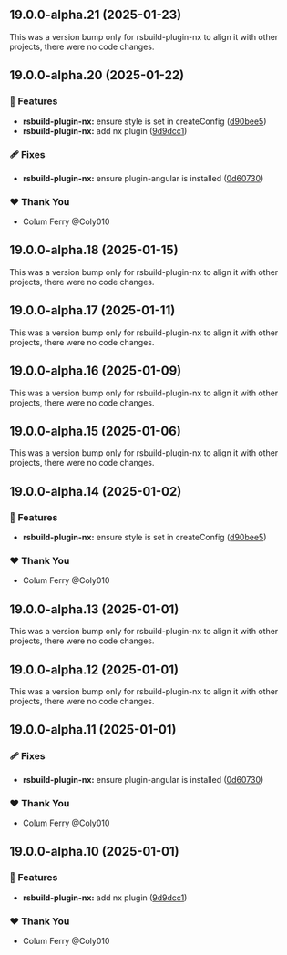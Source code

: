 ## 19.0.0-alpha.21 (2025-01-23)

This was a version bump only for rsbuild-plugin-nx to align it with other projects, there were no code changes.

## 19.0.0-alpha.20 (2025-01-22)

### 🚀 Features

- **rsbuild-plugin-nx:** ensure style is set in createConfig ([d90bee5](https://github.com/Coly010/ng-rspack-build/commit/d90bee5))
- **rsbuild-plugin-nx:** add nx plugin ([9d9dcc1](https://github.com/Coly010/ng-rspack-build/commit/9d9dcc1))

### 🩹 Fixes

- **rsbuild-plugin-nx:** ensure plugin-angular is installed ([0d60730](https://github.com/Coly010/ng-rspack-build/commit/0d60730))

### ❤️ Thank You

- Colum Ferry @Coly010

## 19.0.0-alpha.18 (2025-01-15)

This was a version bump only for rsbuild-plugin-nx to align it with other projects, there were no code changes.

## 19.0.0-alpha.17 (2025-01-11)

This was a version bump only for rsbuild-plugin-nx to align it with other projects, there were no code changes.

## 19.0.0-alpha.16 (2025-01-09)

This was a version bump only for rsbuild-plugin-nx to align it with other projects, there were no code changes.

## 19.0.0-alpha.15 (2025-01-06)

This was a version bump only for rsbuild-plugin-nx to align it with other projects, there were no code changes.

## 19.0.0-alpha.14 (2025-01-02)

### 🚀 Features

- **rsbuild-plugin-nx:** ensure style is set in createConfig ([d90bee5](https://github.com/Coly010/ng-rspack-build/commit/d90bee5))

### ❤️ Thank You

- Colum Ferry @Coly010

## 19.0.0-alpha.13 (2025-01-01)

This was a version bump only for rsbuild-plugin-nx to align it with other projects, there were no code changes.

## 19.0.0-alpha.12 (2025-01-01)

This was a version bump only for rsbuild-plugin-nx to align it with other projects, there were no code changes.

## 19.0.0-alpha.11 (2025-01-01)

### 🩹 Fixes

- **rsbuild-plugin-nx:** ensure plugin-angular is installed ([0d60730](https://github.com/Coly010/ng-rspack-build/commit/0d60730))

### ❤️ Thank You

- Colum Ferry @Coly010

## 19.0.0-alpha.10 (2025-01-01)

### 🚀 Features

- **rsbuild-plugin-nx:** add nx plugin ([9d9dcc1](https://github.com/Coly010/ng-rspack-build/commit/9d9dcc1))

### ❤️ Thank You

- Colum Ferry @Coly010
